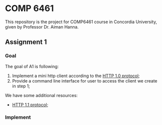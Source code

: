 # COMP 6461

This repository is the project for COMP6461 course in Concordia University, given by Professor Dr. Aiman Hanna.

## Assignment 1

### Goal 

The goal of A1 is following:

1. Implement a mini http client according to the [HTTP 1.0 protocol](https://www.w3.org/Protocols/HTTP/1.0/spec.html#Message);
2. Provide a command line interface for user to access the client we create in step 1;

We have some additional resources:

- [HTTP 1.1 protocol](https://www.w3.org/Protocols/rfc2616/rfc2616.html);

### Implement



